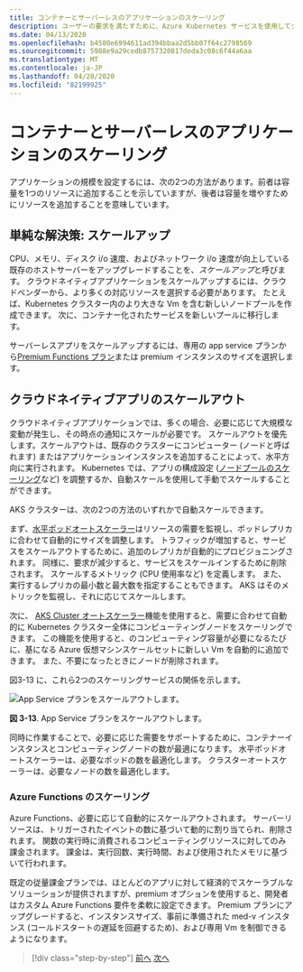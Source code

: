 ```yaml
---
title: コンテナーとサーバーレスのアプリケーションのスケーリング
description: ユーザーの要求を満たすために、Azure Kubernetes サービスを使用してクラウドネイティブアプリケーションをスケーリングします。
ms.date: 04/13/2020
ms.openlocfilehash: b4580e6994611ad394bbaa2d5bb07f64c2798569
ms.sourcegitcommit: 5988e9a29cedb8757320817deda3c08c6f44a6aa
ms.translationtype: MT
ms.contentlocale: ja-JP
ms.lasthandoff: 04/28/2020
ms.locfileid: "82199925"
---
```

# <a name="scaling-containers-and-serverless-applications"></a>コンテナーとサーバーレスのアプリケーションのスケーリング

アプリケーションの規模を設定するには、次の2つの方法があります。前者は容量を1つのリソースに追加することを示していますが、後者は容量を増やすためにリソースを追加することを意味しています。

## <a name="the-simple-solution-scaling-up"></a>単純な解決策: スケールアップ

CPU、メモリ、ディスク i/o 速度、およびネットワーク i/o 速度が向上している既存のホストサーバーをアップグレードすることを、*スケールアップ*と呼びます。 クラウドネイティブアプリケーションをスケールアップするには、クラウドベンダーから、より多くの対応リソースを選択する必要があります。 たとえば、Kubernetes クラスター内のより大きな Vm を含む新しいノードプールを作成できます。 次に、コンテナー化されたサービスを新しいプールに移行します。

サーバーレスアプリをスケールアップするには、専用の app service プランから[Premium Functions プラン](https://docs.microsoft.com/azure/azure-functions/functions-scale)または premium インスタンスのサイズを選択します。

## <a name="scaling-out-cloud-native-apps"></a>クラウドネイティブアプリのスケールアウト

クラウドネイティブアプリケーションでは、多くの場合、必要に応じて大規模な変動が発生し、その時点の通知にスケールが必要です。 スケールアウトを優先します。スケールアウトは、既存のクラスターにコンピューター (ノードと呼ばれます) またはアプリケーションインスタンスを追加することによって、水平方向に実行されます。 Kubernetes では、アプリの構成設定 ([ノードプールのスケーリング](https://docs.microsoft.com/azure/aks/use-multiple-node-pools#scale-a-node-pool-manually)など) を調整するか、自動スケールを使用して手動でスケールすることができます。

AKS クラスターは、次の2つの方法のいずれかで自動スケールできます。

まず、[水平ポッドオートスケーラー](https://docs.microsoft.com/azure/aks/tutorial-kubernetes-scale#autoscale-pods)はリソースの需要を監視し、ポッドレプリカに合わせて自動的にサイズを調整します。 トラフィックが増加すると、サービスをスケールアウトするために、追加のレプリカが自動的にプロビジョニングされます。 同様に、要求が減少すると、サービスをスケールインするために削除されます。 スケールするメトリック (CPU 使用率など) を定義します。 また、実行するレプリカの最小数と最大数を指定することもできます。 AKS はそのメトリックを監視し、それに応じてスケールします。

次に、 [AKS Cluster オートスケーラー](https://docs.microsoft.com/azure/aks/cluster-autoscaler)機能を使用すると、需要に合わせて自動的に Kubernetes クラスター全体にコンピューティングノードをスケーリングできます。 この機能を使用すると、のコンピューティング容量が必要になるたびに、基になる Azure 仮想マシンスケールセットに新しい Vm を自動的に追加できます。 また、不要になったときにノードが削除されます。

図3-13 に、これら2つのスケーリングサービスの関係を示します。

![App Service プランをスケールアウトします。](./media/aks-cluster-autoscaler.png)

**図 3-13**. App Service プランをスケールアウトします。

同時に作業することで、必要に応じた需要をサポートするために、コンテナーインスタンスとコンピューティングノードの数が最適になります。 水平ポッドオートスケーラーは、必要なポッドの数を最適化します。 クラスターオートスケーラーは、必要なノードの数を最適化します。

### <a name="scaling-azure-functions"></a>Azure Functions のスケーリング

Azure Functions、必要に応じて自動的にスケールアウトされます。 サーバーリソースは、トリガーされたイベントの数に基づいて動的に割り当てられ、削除されます。 関数の実行時に消費されるコンピューティングリソースに対してのみ課金されます。 課金は、実行回数、実行時間、および使用されたメモリに基づいて行われます。

既定の従量課金プランでは、ほとんどのアプリに対して経済的でスケーラブルなソリューションが提供されますが、premium オプションを使用すると、開発者はカスタム Azure Functions 要件を柔軟に設定できます。 Premium プランにアップグレードすると、インスタンスサイズ、事前に準備された med-v インスタンス (コールドスタートの遅延を回避するため)、および専用 Vm を制御できるようになります。

>[!div class="step-by-step"]
>[前へ](deploy-containers-azure.md)
>[次へ](other-deployment-options.md)
